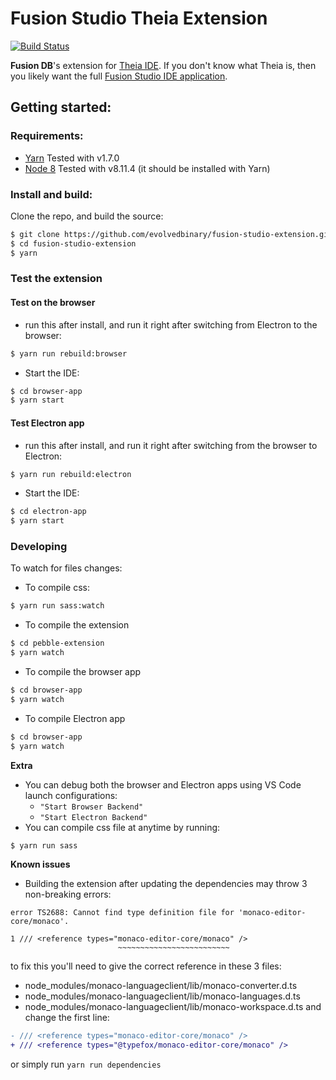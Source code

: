 # Fusion Studio Theia Extension
[![Build Status](https://travis-ci.com/evolvedbinary/fusion-studio-extension.svg?branch=master)](https://travis-ci.com/evolvedbinary/fusion-studio-extension)

**Fusion DB**'s extension for [Theia IDE](https://theia-ide.org).
If you don't know what Theia is, then you likely want the full [Fusion Studio IDE application](https://github.com/evolvedbinary/fusion-studio).



## Getting started:
### Requirements:
* [Yarn](https://yarnpkg.com/lang/en/docs/install/#install-via-chocolatey) Tested with v1.7.0
* [Node 8](https://nodejs.org/dist/v8.11.4/) Tested with v8.11.4 (it should be installed with Yarn)
### Install and build:
Clone the repo, and build the source:
```bash
$ git clone https://github.com/evolvedbinary/fusion-studio-extension.git
$ cd fusion-studio-extension
$ yarn
```
### Test the extension
#### Test on the browser
* run this after install, and run it right after switching from Electron to the browser:
```bash
$ yarn run rebuild:browser
```
* Start the IDE:
```bash
$ cd browser-app
$ yarn start
```
#### Test Electron app
* run this after install, and run it right after switching from the browser to Electron:
```bash
$ yarn run rebuild:electron
```
* Start the IDE:
```bash
$ cd electron-app
$ yarn start
```
### Developing
To watch for files changes:
* To compile css:
```bash
$ yarn run sass:watch
```
* To compile the extension
```bash
$ cd pebble-extension
$ yarn watch
```
* To compile the browser app
```bash
$ cd browser-app
$ yarn watch
```
* To compile Electron app
```bash
$ cd browser-app
$ yarn watch
```

**Extra**
- You can debug both the browser and Electron apps using VS Code launch configurations:
  - `"Start Browser Backend"`
  - `"Start Electron Backend"`
- You can compile css file at anytime by running:
```bash
$ yarn run sass
```
**Known issues**
- Building the extension after updating the dependencies may throw 3 non-breaking errors:
```
error TS2688: Cannot find type definition file for 'monaco-editor-core/monaco'.

1 /// <reference types="monaco-editor-core/monaco" />
                        ~~~~~~~~~~~~~~~~~~~~~~~~~
```
to fix this you'll need to give the correct reference in these 3 files:
  - node_modules/monaco-languageclient/lib/monaco-converter.d.ts
  - node_modules/monaco-languageclient/lib/monaco-languages.d.ts
  - node_modules/monaco-languageclient/lib/monaco-workspace.d.ts
and change the first line:
```diff
- /// <reference types="monaco-editor-core/monaco" />
+ /// <reference types="@typefox/monaco-editor-core/monaco" />
```
or simply run `yarn run dependencies`
